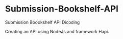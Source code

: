 # Submission-Bookshelf-API
Submission Boookshelf API Dicoding

Creating an API using NodeJs and framework Hapi.
